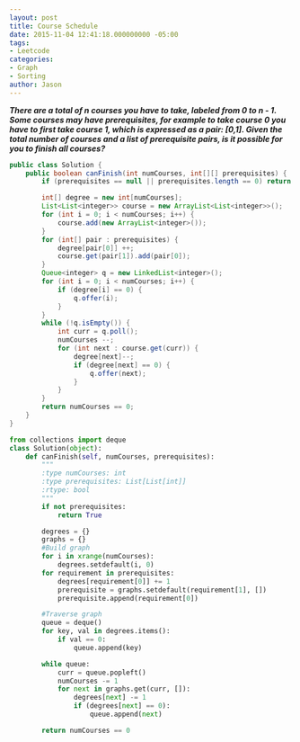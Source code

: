 ```yaml
---
layout: post
title: Course Schedule
date: 2015-11-04 12:41:18.000000000 -05:00
tags:
- Leetcode
categories:
- Graph
- Sorting
author: Jason
---
```

<p><strong><em>There are a total of n courses you have to take, labeled from 0 to n - 1. Some courses may have prerequisites, for example to take course 0 you have to first take course 1, which is expressed as a pair: [0,1]. Given the total number of courses and a list of prerequisite pairs, is it possible for you to finish all courses?</em></strong></p>

``` java
public class Solution {
    public boolean canFinish(int numCourses, int[][] prerequisites) {
        if (prerequisites == null || prerequisites.length == 0) return true;

        int[] degree = new int[numCourses];
        List<List<integer>> course = new ArrayList<List<integer>>();
        for (int i = 0; i < numCourses; i++) {
            course.add(new ArrayList<integer>());
        }
        for (int[] pair : prerequisites) {
            degree[pair[0]] ++;
            course.get(pair[1]).add(pair[0]);
        }
        Queue<integer> q = new LinkedList<integer>();
        for (int i = 0; i < numCourses; i++) {
            if (degree[i] == 0) {
                q.offer(i);
            }
        }
        while (!q.isEmpty()) {
            int curr = q.poll();
            numCourses --;
            for (int next : course.get(curr)) {
                degree[next]--;
                if (degree[next] == 0) {
                    q.offer(next);
                }
            }
        }
        return numCourses == 0;
    }
}
```

```python
from collections import deque
class Solution(object):
    def canFinish(self, numCourses, prerequisites):
        """
        :type numCourses: int
        :type prerequisites: List[List[int]]
        :rtype: bool
        """
        if not prerequisites:
            return True

        degrees = {}
        graphs = {}
        #Build graph
        for i in xrange(numCourses):
            degrees.setdefault(i, 0)
        for requirement in prerequisites:
            degrees[requirement[0]] += 1
            prerequisite = graphs.setdefault(requirement[1], [])
            prerequisite.append(requirement[0])

        #Traverse graph
        queue = deque()
        for key, val in degrees.items():
            if val == 0:
                queue.append(key)

        while queue:
            curr = queue.popleft()
            numCourses -= 1
            for next in graphs.get(curr, []):
                degrees[next] -= 1
                if (degrees[next] == 0):
                    queue.append(next)

        return numCourses == 0
```
